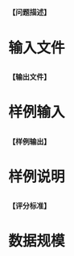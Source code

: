 
<h2>
	<span style="font-family:&#39;Microsoft YaHei&#39;;font-size:14px;">【问题描述】</span> 
</h2>

# 输入文件


<h2>
	<span style="font-family:&#39;Microsoft YaHei&#39;;font-size:14px;">【输出文件】</span> 
</h2>

# 样例输入


<h2>
	<span style="font-family:&#39;Microsoft YaHei&#39;;font-size:14px;">【样例输出】</span> 
</h2>

# 样例说明


<h2>
	<span style="font-family:&#39;Microsoft YaHei&#39;;font-size:14px;">【评分标准】</span> 
</h2>

# 数据规模


